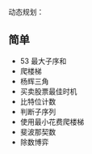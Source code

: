 动态规划：

## 简单

-   53 最大子序和
-   爬楼梯
-   杨辉三角
-   买卖股票最佳时机
-   比特位计数
-   判断子序列
-   使用最小花费爬楼梯
-   斐波那契数
-   除数博弈
